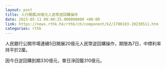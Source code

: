 ```yaml
---
layout: post
title: 人行開展20億元人民幣逆回購操作
date: 2023-05-11 09:40:25.000000000 +08:00
link: https://news.rthk.hk/rthk/ch/component/k2/1700103-20230511.htm
categories: rthk
---
```


人民銀行公開市場連續5日開展20億元人民幣逆回購操作，期限為7日，中標利率持平於2厘。

因今日逆回購到期330億元，單日淨回籠310億元。
